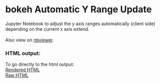 # bokeh Automatic Y Range Update
Jupyter Notebook to adjust the y axis ranges automatically (client side) depending on the current x axis extend.<br><br>
Also view on <a href="http://nbviewer.jupyter.org/github/kriete/bokehAutomaticYRangeUpdate/blob/master/Range%20Update.ipynb">nbviewer</a>.<br>
### HTML output:
To go directly to the html output:<br>
<a href="http://htmlpreview.github.io/?https://github.com/kriete/bokehAutomaticYRangeUpdate/blob/master/range_update.html">Rendered HTML</a><br>
<a href="https://raw.githubusercontent.com/kriete/bokehAutomaticYRangeUpdate/range_update.html">Raw HTML</a>
